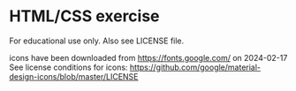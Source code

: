 # HTML/CSS exercise
 
For educational use only. Also see LICENSE file.

icons have been downloaded from https://fonts.google.com/ on 2024-02-17
See license conditions for icons: https://github.com/google/material-design-icons/blob/master/LICENSE
